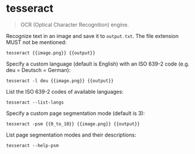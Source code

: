 tesseract
=========

> OCR (Optical Character Recognition) engine.

Recognize text in an image and save it to `output.txt`. The file extension MUST not be mentioned:

    tesseract {{image.png}} {{output}}

Specify a custom language (default is English) with an ISO 639-2 code (e.g. deu = Deutsch = German):

    tesseract -l deu {{image.png}} {{output}}

List the ISO 639-2 codes of available languages:

    tesseract --list-langs

Specify a custom page segmentation mode (default is 3):

    tesseract -psm {{0_to_10}} {{image.png}} {{output}}

List page segmentation modes and their descriptions:

    tesseract --help-psm
